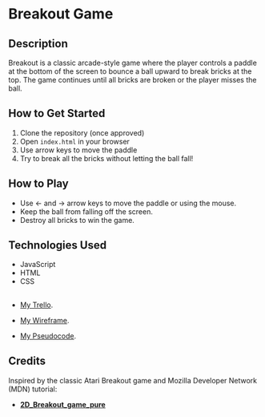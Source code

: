 # Breakout Game

## Description
Breakout is a classic arcade-style game where the player controls a paddle at the bottom of the screen to bounce a ball upward to break bricks at the top. The game continues until all bricks are broken or the player misses the ball.

## How to Get Started
1. Clone the repository (once approved)
2. Open `index.html` in your browser
3. Use arrow keys to move the paddle
4. Try to break all the bricks without letting the ball fall!

## How to Play
- Use ← and → arrow keys to move the paddle or using the mouse.
- Keep the ball from falling off the screen.
- Destroy all bricks to win the game.

## Technologies Used
- JavaScript
- HTML
- CSS

##
- [My Trello](https://trello.com/invite/b/686f1bf3b4ba30e9d1ace2d3/ATTI09bf4b0671472700b7d9f3038ba82ba2A1DC1336/my-trello-board).

- [My Wireframe](https://wireframe.cc/pro/pp/47b5c5d27963304).


- [My Pseudocode](https://docs.google.com/document/d/1vMOxECBFz5QpF5lYBSDcB8IEV6HAghOf1tPFkAsZsGg/edit?usp=sharing).

## Credits
Inspired by the classic Atari Breakout game and Mozilla Developer Network (MDN) tutorial:
* **[2D_Breakout_game_pure](https://developer.mozilla.org/en-US/docs/Games/Tutorials/2D_Breakout_game_pure_JavaScript)**
